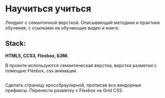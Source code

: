# Научиться учиться

Лендинг с семантичной версткой. Описывающий методики и практики обучения, с ссылками на обучающие видео и книги.


## Stack:

**HTML5, CCS3, Flexbox, БЭМ.**

В проекте используются семантическая верстка, верстка разметки с помощью Flexbox, css анимации.
##

Сделать страницу кроссбраузерной, прописав все вендорные префиксы. Перенести разметку с Flexbox на Grid CSS.
